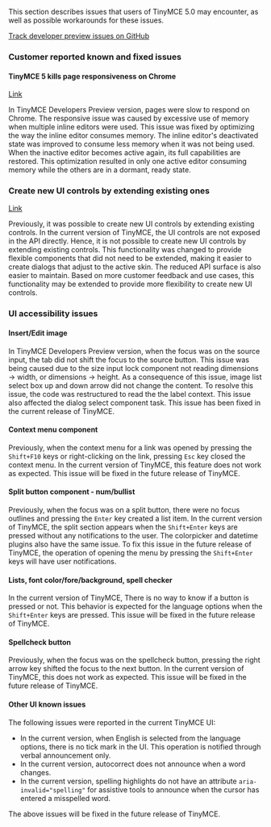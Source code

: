 
This section describes issues that users of TinyMCE 5.0 may encounter, as well as possible workarounds for these issues.

[Track developer preview issues on GitHub](https://github.com/tinymce/tinymce/labels/dev%20preview)

### Customer reported known and fixed issues

#### TinyMCE 5 kills page responsiveness on Chrome

[Link](https://github.com/tinymce/tinymce/issues/4597)

In TinyMCE Developers Preview version, pages were slow to respond on Chrome. The responsive issue was caused by excessive use of memory when multiple inline editors were used.  This issue was fixed by optimizing the way the inline editor consumes memory.  The inline editor's deactivated state was improved to consume less memory when it was not being used. When the inactive editor becomes active again, its full capabilities are restored.  This optimization resulted in only one active editor consuming memory while the others are in a dormant, ready state.

### Create new UI controls by extending existing ones
[Link](https://github.com/tinymce/tinymce/issues/4588)

Previously, it was possible to create new UI controls by extending existing controls. In the current version of TinyMCE, the UI controls are not exposed in the API directly. Hence, it is not possible to create new UI controls by extending existing controls. This functionality was changed to provide flexible components that did not need to be extended, making it easier to create dialogs that adjust to the active skin. The reduced API surface is also easier to maintain. Based on more customer feedback and use cases, this functionality may be extended to provide more flexibility to create new UI controls.

### UI accessibility issues

#### Insert/Edit image

In TinyMCE Developers Preview version, when the focus was on the source input, the tab did not shift the focus to the source button. This issue was being caused due to the size input lock component not reading dimensions -> width, or dimensions -> height. As a consequence of this issue, image list select box up and down arrow did not change the content. To resolve this issue, the code was restructured to read the the label context. This issue also affected the dialog select component task. This issue has been fixed in the current release of TinyMCE.

#### Context menu component

Previously, when the context menu for a link was opened by pressing the `Shift+F10` keys or right-clicking on the link, pressing `Esc` key closed the context menu. In the current version of TinyMCE, this feature does not work as expected. This issue will be fixed in the future release of TinyMCE.

#### Split button component - num/bullist

Previously, when the focus was on a split button, there were no focus outlines and pressing the `Enter` key created a list item. In the current version of TinyMCE, the split section appears when the `Shift+Enter` keys are pressed without any notifications to the user. The colorpicker and datetime plugins also have the same issue. To fix this issue in the future release of TinyMCE, the operation of opening the menu by pressing the `Shift+Enter` keys will have user notifications.

#### Lists, font color/fore/background, spell checker

In the current version of TinyMCE, There is no way to know if a button is pressed or not. This behavior is expected for the language options when the `Shift+Enter` keys are pressed. This issue will be fixed in the future release of TinyMCE.

#### Spellcheck button

Previously, when the focus was on the spellcheck button, pressing the right arrow key shifted the focus to the next button. In the current version of TinyMCE, this does not work as expected. This issue will be fixed in the future release of TinyMCE.

#### Other UI known issues

The following issues were reported in the current TinyMCE UI:
* In the current version, when English is selected from the language options, there is no tick mark in the UI. This operation is notified through verbal announcement only.
* In the current version, autocorrect does not announce when a word changes.
* In the current version, spelling highlights do not have an attribute `aria-invalid="spelling"` for assistive tools to announce when the cursor has entered a misspelled word.

The above issues will be fixed in the future release of TinyMCE.


